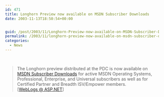 ```yaml
---
id: 471
title: Longhorn Preview now available on MSDN Subscriber Downloads
date: 2003-11-13T18:50:54+00:00


guid: /post/2003/11/Longhorn-Preview-now-available-on-MSDN-Subscriber-Downloads.aspx
permalink: /2003/11/longhorn-preview-now-available-on-msdn-subscriber-downloads/
categories:
  - News
---
```

<body xmlns="http://www.w3.org/1999/xhtml">
    <div class="Section1">
        <p>
            &#160;
        </p>
        <blockquote style='margin-top:5.0pt;margin-bottom:5.0pt'> 
        <p class="MsoNormal">
            The Longhorn preview distributed at the PDC is now available on <a href="http://msdn.microsoft.com/subscriptions/downloads" title="http://msdn.microsoft.com/subscriptions/downloads">MSDN
            Subscriber Downloads</a> for active MSDN Operating Systems, Professional, Enterprise,
            and Universal subscribers as well as for Certified Partner and Breadth ISV/Empower
            members.<br />
            [<a href="http://weblogs.asp.net/duncanma/posts/37276.aspx">WebLogs @ ASP.NET</a>]
        </p>
        </blockquote>
    </div>
</body>